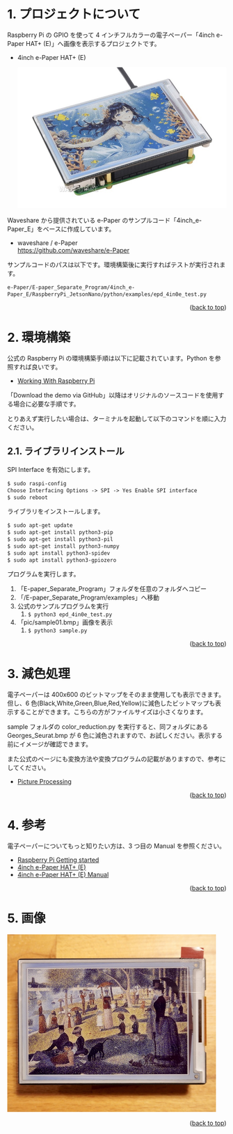 <a name="readme-top"></a>

<!-- ABOUT THE PROJECT -->

# 1. プロジェクトについて

Raspberry Pi の GPIO を使って 4 インチフルカラーの電子ペーパー「4inch e-Paper HAT+ (E)」へ画像を表示するプロジェクトです。

- 4inch e-Paper HAT+ (E)

  <img src="./docs/DSC00335.jpg" width="480">

Waveshare から提供されている e-Paper のサンプルコード「4inch_e-Paper_E」をベースに作成しています。

- waveshare / e-Paper  
  https://github.com/waveshare/e-Paper

サンプルコードのパスは以下です。環境構築後に実行すればテストが実行されます。

```
e-Paper/E-paper_Separate_Program/4inch_e-Paper_E/RaspberryPi_JetsonNano/python/examples/epd_4in0e_test.py
```

<p align="right">(<a href="#readme-top">back to top</a>)</p>

# 2. 環境構築

公式の Raspberry Pi の環境構築手順は以下に記載されています。Python を参照すれば良いです。

- [Working With Raspberry Pi](<https://www.waveshare.com/wiki/4inch_e-Paper_HAT%2B_(E)_Manual#Working_With_Raspberry_Pi>)

「Download the demo via GitHub」以降はオリジナルのソースコードを使用する場合に必要な手順です。

とりあえず実行したい場合は、ターミナルを起動して以下のコマンドを順に入力ください。

## 2.1. ライブラリインストール

SPI Interface を有効にします。

```Shell
$ sudo raspi-config
Choose Interfacing Options -> SPI -> Yes Enable SPI interface
$ sudo reboot
```

ライブラリをインストールします。

```Shell
$ sudo apt-get update
$ sudo apt-get install python3-pip
$ sudo apt-get install python3-pil
$ sudo apt-get install python3-numpy
$ sudo apt install python3-spidev
$ sudo apt install python3-gpiozero
```

プログラムを実行します。

1. 「E-paper_Separate_Program」フォルダを任意のフォルダへコピー
2. 「/E-paper_Separate_Program/examples」へ移動
3. 公式のサンプルプログラムを実行
   1. `$ python3 epd_4in0e_test.py `
4. 「pic/sample01.bmp」画像を表示
   1. `$ python3 sample.py `

<p align="right">(<a href="#readme-top">back to top</a>)</p>

# 3. 減色処理

電子ペーパーは 400x600 のビットマップをそのまま使用しても表示できます。  
但し、6 色(Black,White,Green,Blue,Red,Yellow)に減色したビットマップも表示することができます。こちらの方がファイルサイズは小さくなります。

sample フォルダの color_reduction.py を実行すると、同フォルダにある Georges_Seurat.bmp が 6 色に減色されますので、お試しください。表示する前にイメージが確認できます。

また公式のページにも変換方法や変換プログラムの記載がありますので、参考にしてください。

- [Picture Processing](<https://www.waveshare.com/wiki/4inch_e-Paper_HAT%2B_(E)_Manual#Picture_Processing>)

<p align="right">(<a href="#readme-top">back to top</a>)</p>

# 4. 参考

電子ペーパーについてもっと知りたい方は、3 つ目の Manual を参照ください。

- [Raspberry Pi Getting started](https://www.raspberrypi.com/documentation/computers/getting-started.html)
- [4inch e-Paper HAT+ (E)](https://www.waveshare.com/4inch-e-paper-hat-plus-e.htm)
- [4inch e-Paper HAT+ (E) Manual](<https://www.waveshare.com/wiki/4inch_e-Paper_HAT%2B_(E)>)

<p align="right">(<a href="#readme-top">back to top</a>)</p>

# 5. 画像

<img src="./docs/DSC00334.JPEG" width="480">

<p align="right">(<a href="#readme-top">back to top</a>)</p>
